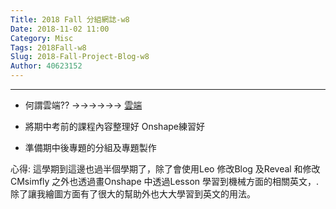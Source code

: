 ```yaml
---
Title: 2018 Fall 分組網誌-w8
Date: 2018-11-02 11:00
Category: Misc
Tags: 2018Fall-w8
Slug: 2018-Fall-Project-Blog-w8
Author: 40623152
---
```




<!-- PELICAN_END_SUMMARY -->
----

* 何謂雲端??
→→→→→→ [雲端](https://en.wikipedia.org/wiki/Cloud_computing)

* 將期中考前的課程內容整理好 Onshape練習好

* 準備期中後專題的分組及專題製作

心得:
這學期到這邊也過半個學期了，除了會使用Leo 修改Blog 及Reveal 和修改CMsimfly 之外也透過畫Onshape 中透過Lesson 學習到機械方面的相關英文，.除了讓我繪圖方面有了很大的幫助外也大大學習到英文的用法。